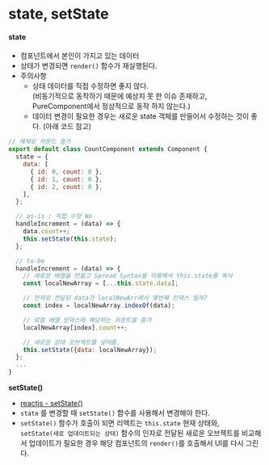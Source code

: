 # state, setState

#### state

* 컴포넌트에서 본인이 가지고 있는 데이터
* 상태가 변경되면 `render()` 함수가 재실행된다.
* 주의사항
  * 상태 데이터를 직접 수정하면 좋지 않다.\
    (비동기적으로 동작하기 때문에 예상치 못 한 이슈 존재하고, PureComponent에서 정상적으로 동작 하지 않는다.)
  * 데이터 변경이 필요한 경우는 새로운 state 객체를 만들어서 수정하는 것이 좋다. (아래 코드 참고)

```jsx
// 예제로 카운드 증가
export default class CountComponent extends Component {
  state = {
    data: [
      { id: 0, count: 0 },
      { id: 1, count: 0 },
      { id: 2, count: 0 },
    ],
  };

  // as-is : 직접 수정 No 
  handleIncrement = (data) => {
    data.count++;
    this.setState(this.state);
  };

  // to-be
  handleIncrement = (data) => {
    // 새로운 배열을 만들고 Spread Syntax를 이용해서 this.state를 복사
    const localNewArray = [...this.state.data]; 

    // 인자로 전달된 data가 localNewArr에서 몇번째 인덱스 일까? 
    const index = localNewArray.indexOf(data);

    // 로컬 배열 인덱스에 해당하는 카운트를 증가
    localNewArray[index].count++;

    // 새로운 상태 오브젝트를 넣어줌.
    this.setState({data: localNewArray});
  };
  ...
}
```

&#x20;

**setState()**

* [reactjs - setState()](https://ko.reactjs.org/docs/react-component.html#setstate)
* `state` 를 변경할 때 `setState()` 함수를 사용해서 변경해야 한다.
* `setState()` 함수가 호출이 되면 리액트는 `this.state` 현재 상태와,\
  `setState(새로 업데이트되는 상태)` 함수의 인자로 전달된 새로운 오브젝트를 비교해서 업데이트가 필요한 경우 해당 컴포넌트의 `render()`를 호출해서 UI를 다시 그린다.



